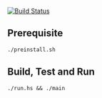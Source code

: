[![Build Status](https://travis-ci.org/zjhmale/oanda-trading.svg?branch=master)](https://travis-ci.org/zjhmale/oanda-trading)

## Prerequisite

```bash
./preinstall.sh
```

## Build, Test and Run

```
./run.hs && ./main
```

